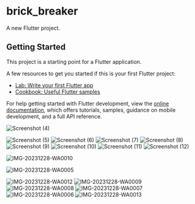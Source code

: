 # brick_breaker

A new Flutter project.

## Getting Started

This project is a starting point for a Flutter application.

A few resources to get you started if this is your first Flutter project:


- [Lab: Write your first Flutter app](https://docs.flutter.dev/get-started/codelab)
- [Cookbook: Useful Flutter samples](https://docs.flutter.dev/cookbook)

For help getting started with Flutter development, view the
[online documentation](https://docs.flutter.dev/), which offers tutorials,
samples, guidance on mobile development, and a full API reference.


![Screenshot (4)](https://github.com/Tharwat07/Brick-Breaker-Game/assets/101604261/3965e2b7-31f9-4677-b9a5-0a74a7e68519)

![Screenshot (5)](https://github.com/Tharwat07/Brick-Breaker-Game/assets/101604261/9e92b3e7-cf1b-481c-a1b9-3364e32d6a1b)
![Screenshot (6)](https://github.com/Tharwat07/Brick-Breaker-Game/assets/101604261/5afd3537-b3bf-4ef2-98f0-13bce1af0ad8)
![Screenshot (7)](https://github.com/Tharwat07/Brick-Breaker-Game/assets/101604261/ced7d3ec-04aa-469b-9ee7-8b6f415e4334)
![Screenshot (8)](https://github.com/Tharwat07/Brick-Breaker-Game/assets/101604261/01a7e47b-e43a-498c-bf38-947f070254c7)
![Screenshot (9)](https://github.com/Tharwat07/Brick-Breaker-Game/assets/101604261/7ee74134-541f-46da-8774-776be1d0b079)
![Screenshot (10)](https://github.com/Tharwat07/Brick-Breaker-Game/assets/101604261/ccc2113f-8b2d-452c-ad0b-6f92de306fe0)
![Screenshot (11)](https://github.com/Tharwat07/Brick-Breaker-Game/assets/101604261/ea4be265-021b-4f25-82d8-cee6f2e25255)
![Screenshot (12)](https://github.com/Tharwat07/Brick-Breaker-Game/assets/101604261/c96e3430-f145-4465-9b17-24b7c7a923d0)

![IMG-20231228-WA0010](https://github.com/Tharwat07/Brick-Breaker-Game/assets/101604261/4e92a190-f699-4605-a3c8-e01d5851db8d)


![IMG-20231228-WA0005](https://github.com/Tharwat07/Brick-Breaker-Game/assets/101604261/8d39b2a9-286e-4cd5-9c79-753b15e432d9)

![IMG-20231228-WA0012](https://github.com/Tharwat07/Brick-Breaker-Game/assets/101604261/af9e76f8-adda-49da-b243-445352bcee7f)
![IMG-20231228-WA0009](https://github.com/Tharwat07/Brick-Breaker-Game/assets/101604261/dab674c9-515c-4102-bc16-0220d3f16a8f)
![IMG-20231228-WA0008](https://github.com/Tharwat07/Brick-Breaker-Game/assets/101604261/473efc1e-3dd8-4b00-aef1-02d7ba986538)
![IMG-20231228-WA0007](https://github.com/Tharwat07/Brick-Breaker-Game/assets/101604261/7b98c6f7-a4a9-4827-b171-c111063a8565)
![IMG-20231228-WA0006](https://github.com/Tharwat07/Brick-Breaker-Game/assets/101604261/245d260d-a515-4e80-9c94-39d82084fa71)
![IMG-20231228-WA0013](https://github.com/Tharwat07/Brick-Breaker-Game/assets/101604261/f351a7dc-1203-4029-b216-5e0dff7cff26)

